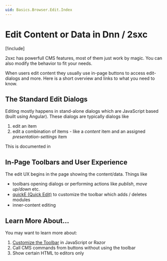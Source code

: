 ```yaml
---
uid: Basics.Browser.Edit.Index
---
```

# Edit Content or Data in Dnn / 2sxc

[!include[](~/basics/stack/_shared-float-summary.md)]
<style>
  .context-box-summary .browser-edit,
  .context-box-summary .browser-edit-ui { visibility: visible; }
</style>

2sxc has powerfull CMS features, most of them just work by magic. 
You can also modify the behavior to fit your needs.

When users edit content they usually use in-page buttons to access edit-dialogs and more. Here is a short overview and links to what you need to know.

## The Standard Edit Dialogs

Editing mostly happens in stand-alone dialogs which are JavaScript based (built using Angular). These dialogs are typically dialogs like

1. edit an item
1. edit a combination of items - like a _content_ item and an assigned _presentation-settings_ item

This is documented in [](xref:Basics.Browser.EditForm.Index)

## In-Page Toolbars and User Experience

The edit UX begins in the page showing the content/data. Things like

* toolbars opening dialogs or performing actions like _publish_, _move up/down_ etc. 
* [quickE (Quick Edit)](xref:Basics.Browser.EditUx.QuickE) to customize the toolbar which adds / deletes modules
* inner-content editing


## Learn More About...

You may want to learn more about:

1. [Customize the Toolbar](xref:Basics.Browser.EditUx.Toolbars.Index) in JavaScript or Razor
1. Call CMS commands from buttons without using the toolbar
1. Show certain HTML to editors only